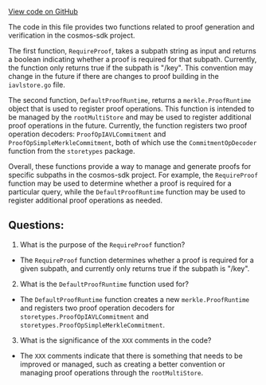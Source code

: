 [View code on GitHub](https://github.com/cosmos/cosmos-sdk/blob/main/store/rootmulti/proof.go)

The code in this file provides two functions related to proof generation and verification in the cosmos-sdk project. 

The first function, `RequireProof`, takes a subpath string as input and returns a boolean indicating whether a proof is required for that subpath. Currently, the function only returns true if the subpath is "/key". This convention may change in the future if there are changes to proof building in the `iavlstore.go` file. 

The second function, `DefaultProofRuntime`, returns a `merkle.ProofRuntime` object that is used to register proof operations. This function is intended to be managed by the `rootMultiStore` and may be used to register additional proof operations in the future. Currently, the function registers two proof operation decoders: `ProofOpIAVLCommitment` and `ProofOpSimpleMerkleCommitment`, both of which use the `CommitmentOpDecoder` function from the `storetypes` package. 

Overall, these functions provide a way to manage and generate proofs for specific subpaths in the cosmos-sdk project. For example, the `RequireProof` function may be used to determine whether a proof is required for a particular query, while the `DefaultProofRuntime` function may be used to register additional proof operations as needed.
## Questions: 
 1. What is the purpose of the `RequireProof` function?
- The `RequireProof` function determines whether a proof is required for a given subpath, and currently only returns true if the subpath is "/key".

2. What is the `DefaultProofRuntime` function used for?
- The `DefaultProofRuntime` function creates a new `merkle.ProofRuntime` and registers two proof operation decoders for `storetypes.ProofOpIAVLCommitment` and `storetypes.ProofOpSimpleMerkleCommitment`.

3. What is the significance of the `XXX` comments in the code?
- The `XXX` comments indicate that there is something that needs to be improved or managed, such as creating a better convention or managing proof operations through the `rootMultiStore`.